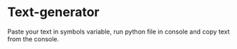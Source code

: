 # Text-generator
Paste your text in symbols variable, run python file in console and copy text from the console.
